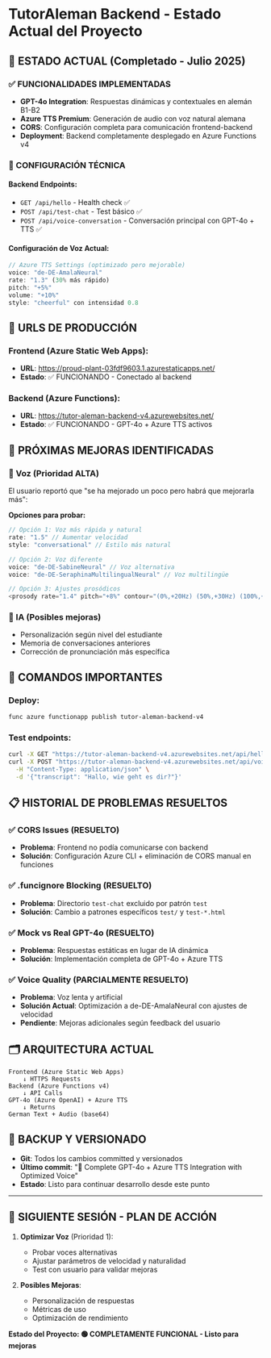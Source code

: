 # TutorAleman Backend - Estado Actual del Proyecto

## 🎯 ESTADO ACTUAL (Completado - Julio 2025)

### ✅ FUNCIONALIDADES IMPLEMENTADAS
- **GPT-4o Integration**: Respuestas dinámicas y contextuales en alemán B1-B2
- **Azure TTS Premium**: Generación de audio con voz natural alemana
- **CORS**: Configuración completa para comunicación frontend-backend
- **Deployment**: Backend completamente desplegado en Azure Functions v4

### 🔧 CONFIGURACIÓN TÉCNICA

#### Backend Endpoints:
- `GET /api/hello` - Health check ✅
- `POST /api/test-chat` - Test básico ✅  
- `POST /api/voice-conversation` - Conversación principal con GPT-4o + TTS ✅

#### Configuración de Voz Actual:
```javascript
// Azure TTS Settings (optimizado pero mejorable)
voice: "de-DE-AmalaNeural"
rate: "1.3" (30% más rápido)
pitch: "+5%"
volume: "+10%"
style: "cheerful" con intensidad 0.8
```

## 🚀 URLS DE PRODUCCIÓN

### Frontend (Azure Static Web Apps):
- **URL**: https://proud-plant-03fdf9603.1.azurestaticapps.net/
- **Estado**: ✅ FUNCIONANDO - Conectado al backend

### Backend (Azure Functions):
- **URL**: https://tutor-aleman-backend-v4.azurewebsites.net/
- **Estado**: ✅ FUNCIONANDO - GPT-4o + Azure TTS activos

## 📝 PRÓXIMAS MEJORAS IDENTIFICADAS

### 🎤 Voz (Prioridad ALTA)
El usuario reportó que "se ha mejorado un poco pero habrá que mejorarla más":

**Opciones para probar:**
```javascript
// Opción 1: Voz más rápida y natural
rate: "1.5" // Aumentar velocidad
style: "conversational" // Estilo más natural

// Opción 2: Voz diferente
voice: "de-DE-SabineNeural" // Voz alternativa
voice: "de-DE-SeraphinaMultilingualNeural" // Voz multilingüe

// Opción 3: Ajustes prosódicos
<prosody rate="1.4" pitch="+8%" contour="(0%,+20Hz) (50%,+30Hz) (100%,+10Hz)">
```

### 🧠 IA (Posibles mejoras)
- Personalización según nivel del estudiante
- Memoria de conversaciones anteriores
- Corrección de pronunciación más específica

## 🔄 COMANDOS IMPORTANTES

### Deploy:
```bash
func azure functionapp publish tutor-aleman-backend-v4
```

### Test endpoints:
```bash
curl -X GET "https://tutor-aleman-backend-v4.azurewebsites.net/api/hello"
curl -X POST "https://tutor-aleman-backend-v4.azurewebsites.net/api/voice-conversation" \
  -H "Content-Type: application/json" \
  -d '{"transcript": "Hallo, wie geht es dir?"}'
```

## 📋 HISTORIAL DE PROBLEMAS RESUELTOS

### ✅ CORS Issues (RESUELTO)
- **Problema**: Frontend no podía comunicarse con backend
- **Solución**: Configuración Azure CLI + eliminación de CORS manual en funciones

### ✅ .funcignore Blocking (RESUELTO)  
- **Problema**: Directorio `test-chat` excluido por patrón `test`
- **Solución**: Cambio a patrones específicos `test/` y `test-*.html`

### ✅ Mock vs Real GPT-4o (RESUELTO)
- **Problema**: Respuestas estáticas en lugar de IA dinámica
- **Solución**: Implementación completa de GPT-4o + Azure TTS

### ✅ Voice Quality (PARCIALMENTE RESUELTO)
- **Problema**: Voz lenta y artificial
- **Solución Actual**: Optimización a de-DE-AmalaNeural con ajustes de velocidad
- **Pendiente**: Mejoras adicionales según feedback del usuario

## 🗂️ ARQUITECTURA ACTUAL

```
Frontend (Azure Static Web Apps)
    ↓ HTTPS Requests
Backend (Azure Functions v4)
    ↓ API Calls
GPT-4o (Azure OpenAI) + Azure TTS
    ↓ Returns
German Text + Audio (base64)
```

## 💾 BACKUP Y VERSIONADO

- **Git**: Todos los cambios committed y versionados
- **Último commit**: "🚀 Complete GPT-4o + Azure TTS Integration with Optimized Voice"
- **Estado**: Listo para continuar desarrollo desde este punto

---

## 🎯 SIGUIENTE SESIÓN - PLAN DE ACCIÓN

1. **Optimizar Voz** (Prioridad 1):
   - Probar voces alternativas
   - Ajustar parámetros de velocidad y naturalidad
   - Test con usuario para validar mejoras

2. **Posibles Mejoras**:
   - Personalización de respuestas
   - Métricas de uso
   - Optimización de rendimiento

**Estado del Proyecto: 🟢 COMPLETAMENTE FUNCIONAL - Listo para mejoras**